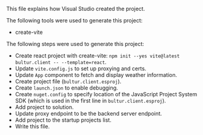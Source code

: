 This file explains how Visual Studio created the project.

The following tools were used to generate this project:
- create-vite

The following steps were used to generate this project:
- Create react project with create-vite: `npm init --yes vite@latest bultur.client -- --template=react`.
- Update `vite.config.js` to set up proxying and certs.
- Update `App` component to fetch and display weather information.
- Create project file (`bultur.client.esproj`).
- Create `launch.json` to enable debugging.
- Create `nuget.config` to specify location of the JavaScript Project System SDK (which is used in the first line in `bultur.client.esproj`).
- Add project to solution.
- Update proxy endpoint to be the backend server endpoint.
- Add project to the startup projects list.
- Write this file.

